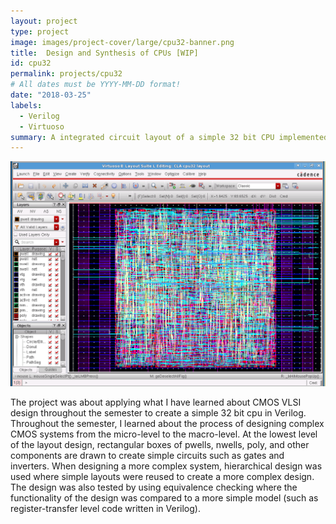 ```yaml
---
layout: project
type: project
image: images/project-cover/large/cpu32-banner.png
title:  Design and Synthesis of CPUs [WIP]
id: cpu32
permalink: projects/cpu32
# All dates must be YYYY-MM-DD format!
date: "2018-03-25"
labels:
  - Verilog
  - Virtuoso
summary: A integrated circuit layout of a simple 32 bit CPU implemented in Verilog for ECE 429
---
```


  <img class="ui large centered rounded image" src="/images/cpu32/layout.png">
  <p>
    The project was about applying what I have learned about CMOS VLSI design throughout the semester to create a simple 32 bit cpu in Verilog. Throughout the semester, I learned about the process of designing complex CMOS systems from the micro-level to the macro-level. At the lowest level of the layout design, rectangular boxes of pwells, nwells, poly, and other components are drawn to create simple circuits such as gates and inverters. When designing a more complex system, hierarchical design was used where simple layouts were reused to create a more complex design. The design was also tested by using equivalence checking where the functionality of the design was compared to a more simple model (such as register-transfer level code written in Verilog).
  </p>